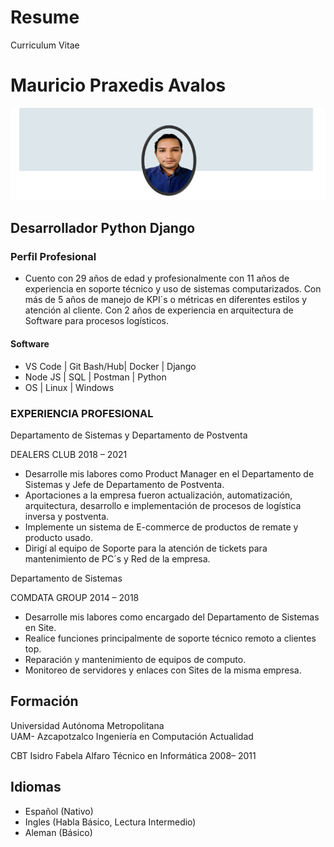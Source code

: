 # Resume
Curriculum Vitae 
# Mauricio Praxedis Avalos

![Octocat](https://github.com/mauprax/Resume/blob/98dc67006570cdbf617dde9d07c0354952d2c1ca/mau.png)
## Desarrollador Python Django 

### Perfil Profesional 

* Cuento  con  29  años  de  edad  y  profesionalmente  con  11  años  de  experiencia en  soporte  técnico  y uso de sistemas computarizados. Con más de 5 años de manejo de KPI´s o métricas en diferentes estilos y atención al cliente. Con  2  años  de experiencia  en  arquitectura  de Software para procesos logísticos.  

#### Software  
* VS Code | Git Bash/Hub| Docker | Django
* Node JS | SQL | Postman | Python 
* OS | Linux  | Windows

### EXPERIENCIA PROFESIONAL 

Departamento de Sistemas y Departamento de Postventa

DEALERS CLUB 2018 – 2021 

* Desarrolle  mis  labores como Product Manager en el Departamento de Sistemas y Jefe de Departamento de Postventa.
* Aportaciones  a la  empresa  fueron  actualización, automatización,  arquitectura,  desarrollo  e  implementación de procesos de logística inversa y postventa.
* Implemente un sistema de E-commerce de productos de remate y producto usado.
* Dirigí al equipo de Soporte para la atención de tickets para mantenimiento de PC´s y Red de la empresa.


Departamento de Sistemas 

COMDATA GROUP 2014 – 2018

* Desarrolle  mis  labores como encargado del Departamento de Sistemas en Site. 
* Realice funciones principalmente de soporte técnico remoto a clientes top.
* Reparación y mantenimiento de equipos de computo.
* Monitoreo de servidores y enlaces con Sites de la misma empresa.


## Formación

Universidad Autónoma Metropolitana  
  UAM- Azcapotzalco 
  Ingeniería en Computación 
  Actualidad   

CBT Isidro Fabela Alfaro 
  Técnico en Informática 
  2008– 2011 

## Idiomas
- Español (Nativo)
- Ingles (Habla Básico, Lectura Intermedio)
- Aleman (Básico)

